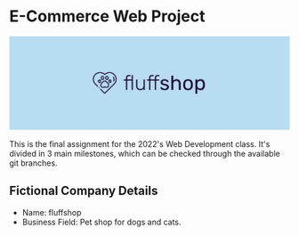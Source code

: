 # E-Commerce Web Project

![Logo](https://github.com/opaulosoares/ecommerce-web-project/blob/main/docs/branding/banner-github.png)

This is the final assignment for the 2022's Web Development class.
It's divided in 3 main milestones, which can be checked through the available git branches.

## Fictional Company Details

- Name: fluffshop
- Business Field: Pet shop for dogs and cats.
